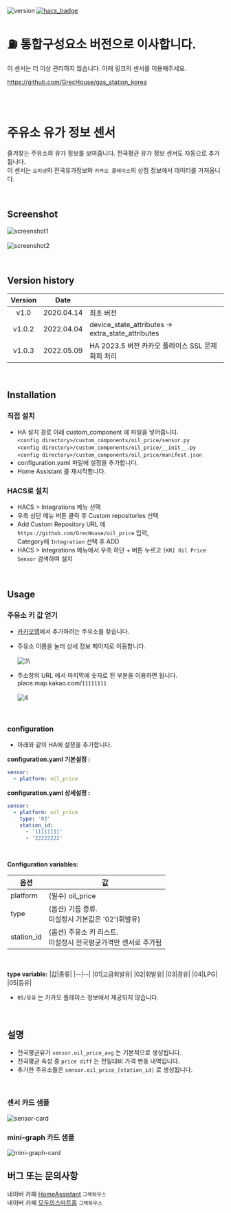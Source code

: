 ![version](https://img.shields.io/badge/version-1.0.3-blue)
[![hacs_badge](https://img.shields.io/badge/HACS-Custom-orange.svg)](https://github.com/custom-components/hacs)

# ⛽ 통합구성요소 버전으로 이사합니다.

이 센서는 더 이상 관리하지 않습니다.
아래 링크의 센서를 이용해주세요.

https://github.com/GrecHouse/gas_station_korea



<br><br>


# 주유소 유가 정보 센서

즐겨찾는 주유소의 유가 정보를 보여줍니다. 전국평균 유가 정보 센서도 자동으로 추가됩니다.\
이 센서는 `오피넷`의 전국유가정보와 `카카오 플레이스`의 상점 정보에서 데이터를 가져옵니다.

<br>

## Screenshot
![screenshot1](https://user-images.githubusercontent.com/49514473/79197668-1b227700-7e6d-11ea-9208-cca012131709.png)\
\
![screenshot2](https://user-images.githubusercontent.com/49514473/79197659-18278680-7e6d-11ea-88b8-bcfd945f3080.png)

<br>

## Version history
| Version | Date        |               |
| :-----: | :---------: | ------------- |
| v1.0    | 2020.04.14  | 최초 버전 |
| v1.0.2  | 2022.04.04  | device_state_attributes -> extra_state_attributes |
| v1.0.3  | 2022.05.09  | HA 2023.5 버전 카카오 플레이스 SSL 문제 회피 처리 |

<br>


## Installation

### 직접 설치
- HA 설치 경로 아래 custom_component 에 파일을 넣어줍니다.
<br>`<config directory>/custom_components/oil_price/sensor.py`
<br>`<config directory>/custom_components/oil_price/__init__.py`
<br>`<config directory>/custom_components/oil_price/manifest.json`
- configuration.yaml 파일에 설정을 추가합니다.
- Home Assistant 를 재시작합니다.

### HACS로 설치
- HACS > Integrations 메뉴 선택
- 우측 상단 메뉴 버튼 클릭 후 Custom repositories 선택
- Add Custom Repository URL 에 `https://github.com/GrecHouse/oil_price` 입력, \
  Category에 `Integration` 선택 후 ADD
- HACS > Integrations 메뉴에서 우측 하단 + 버튼 누르고 `[KR] Oil Price Sensor` 검색하여 설치

<br>

## Usage

### 주유소 키 값 얻기
- [카카오맵](https://map.kakao.com/)에서 추가하려는 주유소를 찾습니다.
- 주유소 이름을 눌러 상세 정보 페이지로 이동합니다.\
\
![3](https://user-images.githubusercontent.com/49514473/79194363-60dc4100-7e67-11ea-9fc0-814246e35239.png)\

- 주소창의 URL 에서 마지막에 숫자로 된 부분을 이용하면 됩니다.\
place.map.kakao.com/`11111111`\
\
![4](https://user-images.githubusercontent.com/49514473/79194371-633e9b00-7e67-11ea-94d7-7b8ee241e121.png)

<br>

### configuration
- 아래와 같이 HA에 설정을 추가합니다.

**configuration.yaml 기본설정 :**
```yaml
sensor:
  - platform: oil_price
```

**configuration.yaml 상세설정 :**
```yaml
sensor:
  - platform: oil_price
    type: '02'  
    station_id:
      - '11111111'
      - '22222222'
```

<br>

**Configuration variables:**

|옵션|값|
|--|--|
|platform| (필수) oil_price |
|type| (옵션) 기름 종류.<br>미설정시 기본값은 '02'(휘발유) |
|station_id| (옵션) 주유소 키 리스트.<br>미설정시 전국평균가격만 센서로 추가됨 |
<br>

**type variable:**
|값|종류|
|--|--|
|01|고급휘발유|
|02|휘발유|
|03|경유|
|04|LPG|
|05|등유|

- `05/등유` 는 카카오 플레이스 정보에서 제공되지 않습니다.
<br>

## 설명
- 전국평균유가 `sensor.oil_price_avg` 는 기본적으로 생성됩니다.
- 전국평균 속성 중 `price diff` 는 전일대비 가격 변동 내역입니다.
- 추가한 주유소들은 `sensor.oil_price_[station_id]` 로 생성됩니다.

<br>

### 센서 카드 샘플
![sensor-card](https://user-images.githubusercontent.com/49514473/79198317-4194e200-7e6e-11ea-83ad-b52e0e2ef1ca.png)

### mini-graph 카드 샘플
![mini-graph-card](https://user-images.githubusercontent.com/49514473/79198311-3f328800-7e6e-11ea-84b1-3d10e17e58ce.png)


## 버그 또는 문의사항
네이버 카페 [HomeAssistant](https://cafe.naver.com/koreassistant/) `그렉하우스` \
네이버 카페 [모두의스마트홈](https://cafe.naver.com/stsmarthome/) `그렉하우스`

